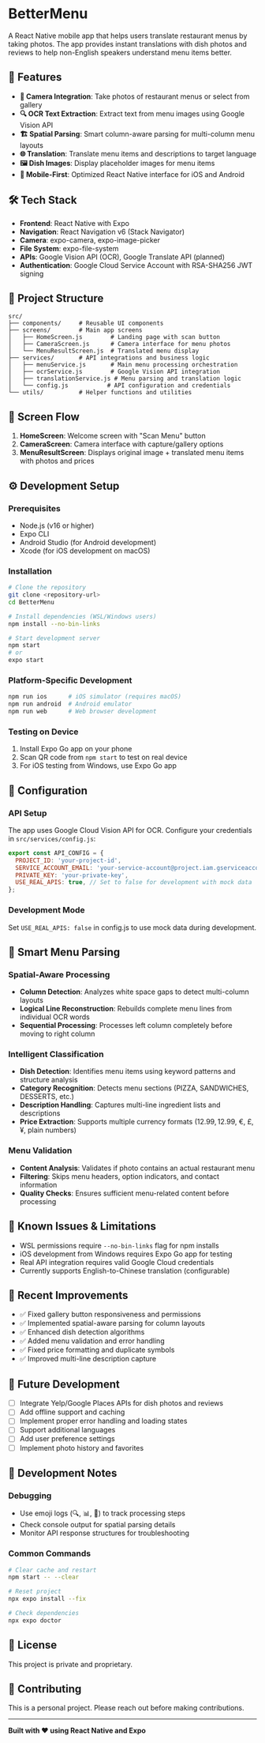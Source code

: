 # BetterMenu

A React Native mobile app that helps users translate restaurant menus by taking photos. The app provides instant translations with dish photos and reviews to help non-English speakers understand menu items better.

## 🚀 Features

- **📸 Camera Integration**: Take photos of restaurant menus or select from gallery
- **🔍 OCR Text Extraction**: Extract text from menu images using Google Vision API
- **🏗️ Spatial Parsing**: Smart column-aware parsing for multi-column menu layouts
- **🌐 Translation**: Translate menu items and descriptions to target language
- **🖼️ Dish Images**: Display placeholder images for menu items
- **📱 Mobile-First**: Optimized React Native interface for iOS and Android

## 🛠️ Tech Stack

- **Frontend**: React Native with Expo
- **Navigation**: React Navigation v6 (Stack Navigator)
- **Camera**: expo-camera, expo-image-picker
- **File System**: expo-file-system
- **APIs**: Google Vision API (OCR), Google Translate API (planned)
- **Authentication**: Google Cloud Service Account with RSA-SHA256 JWT signing

## 📁 Project Structure

```
src/
├── components/     # Reusable UI components
├── screens/        # Main app screens
│   ├── HomeScreen.js        # Landing page with scan button
│   ├── CameraScreen.js      # Camera interface for menu photos
│   └── MenuResultScreen.js  # Translated menu display
├── services/       # API integrations and business logic
│   ├── menuService.js       # Main menu processing orchestration
│   ├── ocrService.js        # Google Vision API integration
│   ├── translationService.js # Menu parsing and translation logic
│   └── config.js           # API configuration and credentials
└── utils/          # Helper functions and utilities
```

## 🎯 Screen Flow

1. **HomeScreen**: Welcome screen with "Scan Menu" button
2. **CameraScreen**: Camera interface with capture/gallery options
3. **MenuResultScreen**: Displays original image + translated menu items with photos and prices

## ⚙️ Development Setup

### Prerequisites
- Node.js (v16 or higher)
- Expo CLI
- Android Studio (for Android development)
- Xcode (for iOS development on macOS)

### Installation

```bash
# Clone the repository
git clone <repository-url>
cd BetterMenu

# Install dependencies (WSL/Windows users)
npm install --no-bin-links

# Start development server
npm start
# or
expo start
```

### Platform-Specific Development

```bash
npm run ios      # iOS simulator (requires macOS)
npm run android  # Android emulator
npm run web      # Web browser development
```

### Testing on Device
1. Install Expo Go app on your phone
2. Scan QR code from `npm start` to test on real device
3. For iOS testing from Windows, use Expo Go app

## 🔧 Configuration

### API Setup
The app uses Google Cloud Vision API for OCR. Configure your credentials in `src/services/config.js`:

```javascript
export const API_CONFIG = {
  PROJECT_ID: 'your-project-id',
  SERVICE_ACCOUNT_EMAIL: 'your-service-account@project.iam.gserviceaccount.com',
  PRIVATE_KEY: 'your-private-key',
  USE_REAL_APIS: true, // Set to false for development with mock data
};
```

### Development Mode
Set `USE_REAL_APIS: false` in config.js to use mock data during development.

## 🧠 Smart Menu Parsing

### Spatial-Aware Processing
- **Column Detection**: Analyzes white space gaps to detect multi-column layouts
- **Logical Line Reconstruction**: Rebuilds complete menu lines from individual OCR words
- **Sequential Processing**: Processes left column completely before moving to right column

### Intelligent Classification
- **Dish Detection**: Identifies menu items using keyword patterns and structure analysis
- **Category Recognition**: Detects menu sections (PIZZA, SANDWICHES, DESSERTS, etc.)
- **Description Handling**: Captures multi-line ingredient lists and descriptions
- **Price Extraction**: Supports multiple currency formats ($12.99, 12.99$, €, £, ¥, plain numbers)

### Menu Validation
- **Content Analysis**: Validates if photo contains an actual restaurant menu
- **Filtering**: Skips menu headers, option indicators, and contact information
- **Quality Checks**: Ensures sufficient menu-related content before processing

## 🐛 Known Issues & Limitations

- WSL permissions require `--no-bin-links` flag for npm installs
- iOS development from Windows requires Expo Go app for testing
- Real API integration requires valid Google Cloud credentials
- Currently supports English-to-Chinese translation (configurable)

## 🔄 Recent Improvements

- ✅ Fixed gallery button responsiveness and permissions
- ✅ Implemented spatial-aware parsing for column layouts
- ✅ Enhanced dish detection algorithms
- ✅ Added menu validation and error handling
- ✅ Fixed price formatting and duplicate symbols
- ✅ Improved multi-line description capture

## 🚧 Future Development

- [ ] Integrate Yelp/Google Places APIs for dish photos and reviews
- [ ] Add offline support and caching
- [ ] Implement proper error handling and loading states
- [ ] Support additional languages
- [ ] Add user preference settings
- [ ] Implement photo history and favorites

## 📝 Development Notes

### Debugging
- Use emoji logs (🔍, 📊, 🎉) to track processing steps
- Check console output for spatial parsing details
- Monitor API response structures for troubleshooting

### Common Commands
```bash
# Clear cache and restart
npm start -- --clear

# Reset project
npx expo install --fix

# Check dependencies
npx expo doctor
```

## 📄 License

This project is private and proprietary.

## 🤝 Contributing

This is a personal project. Please reach out before making contributions.

---

**Built with ❤️ using React Native and Expo**